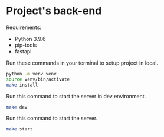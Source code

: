 # Project's back-end
Requirements:
- Python 3.9.6
- pip-tools
- fastapi

Run these commands in your terminal to setup project in local.
```sh
python -m venv venv
source venv/bin/activate
make install
```

Run this command to start the server in dev environment.
```sh
make dev
```

Run this command to start the server.
```sh
make start
```
